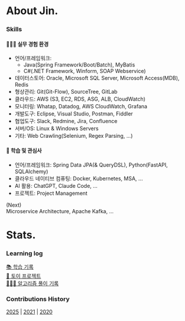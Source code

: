 # About Jin.

### Skills

#### 👨🏻‍💻 실무 경험 환경  
- 언어/프레임워크:
  - Java(Spring Framework/Boot/Batch), MyBatis
  - C#(.NET Framework, Winform, SOAP Webservice)
- 데이터스토어: Oracle, Microsoft SQL Server, Microsoft Access(MDB), Redis  
- 형상관리: Git(Git-Flow), SourceTree, GitLab  
- 클라우드: AWS (S3, EC2, RDS, ASG, ALB, CloudWatch)  
- 모니터링: Whatap, Datadog, AWS CloudWatch, Grafana  
- 개발도구: Eclipse, Visual Studio, Postman, Fiddler  
- 협업도구: Slack, Redmine, Jira, Confluence  
- 서버/OS: Linux & Windows Servers  
- 기타: Web Crawling(Selenium, Regex Parsing, ...)  
  
#### 📖 학습 및 관심사
- 언어/프레임워크: Spring Data JPA(& QueryDSL), Python(FastAPI, SQLAlchemy)
- 클라우드 네이티브 컴퓨팅: Docker, Kubernetes, MSA, ... 
- AI 활용: ChatGPT, Claude Code, ...
- 프로젝트: Project Management

(Next)  
Microservice Architecture, Apache Kafka, ...

# Stats.

### Learning log

[📚 학습 기록](https://github.com/eljay0921/learning-log-repo)  
[💫 토이 프로젝트](https://github.com/eljay0921/toy-projects)  
[👨🏻‍💻 알고리즘 풀이 기록](https://github.com/eljay0921/algorithms)  

### Contributions History
[2025](https://github.com/eljay0921?tab=overview&from=2025-01-01&to=2025-12-31) |
[2021](https://github.com/eljay0921?tab=overview&from=2021-01-01&to=2021-12-31) |
[2020](https://github.com/eljay0921?tab=overview&from=2020-01-01&to=2020-12-31) 
